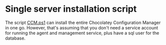 # Single server installation script 

The script [CCM.ps1](https://github.com/verzada/FakeChocDoc/blob/UnOfficial/ChocolateyConfigurationManager/Script/CCM.ps1) can install the entire Chocolatey Configuration Manager in one go. However, that's assuming that you don't need a service account for running the agent and management service, plus have a sql user for the database.
